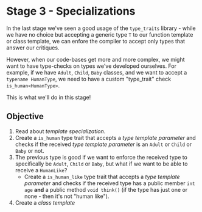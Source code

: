 # Stage 3 - Specializations

In the last stage we've seen a good usage of the `type_traits` library - while we have no choice but accepting a generic type `T` to our function template or class template, we can enfore the compiler to accept only types that answer our critiques.

However, when our code-bases get more and more complex, we might want to have type-checks on types we've developed ourselves. For example, if we have `Adult`, `Child`, `Baby` classes, and we want to accept a `typename HumanType`, we need to have a custom "type_trait" check `is_human<HumanType>`.

This is what we'll do in this stage!

## Objective

1. Read about *template specialization*.
2. Create a `is_human` type trait that accepts a *type template parameter* and checks if the received *type template parameter* is an `Adult` or `Child` or `Baby` or not.
3. The previous type is good if we want to enforce the received type to specifically be `Adult`, `Child` or `Baby`, but what if we want to be able to receive a `HumanLike`?
    - Create a `is_human_like` type trait that accepts a *type template parameter* and checks if the received type has a public member `int age` **and** a public method `void think()` (if the type has just one or none - then it's not "human like").
4. Create a *class template* 